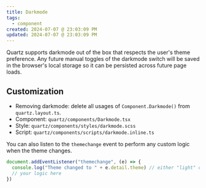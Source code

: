 ```yaml
---
title: Darkmode
tags:
  - component
created: 2024-07-07 @ 23:03:09 PM
updated: 2024-07-07 @ 23:03:09 PM
---
```


Quartz supports darkmode out of the box that respects the user's theme preference. Any future manual toggles of the darkmode switch will be saved in the browser's local storage so it can be persisted across future page loads.

## Customization

- Removing darkmode: delete all usages of `Component.Darkmode()` from `quartz.layout.ts`.
- Component: `quartz/components/Darkmode.tsx`
- Style: `quartz/components/styles/darkmode.scss`
- Script: `quartz/components/scripts/darkmode.inline.ts`

You can also listen to the `themechange` event to perform any custom logic when the theme changes.

```js
document.addEventListener("themechange", (e) => {
  console.log("Theme changed to " + e.detail.theme) // either "light" or "dark"
  // your logic here
})
```
